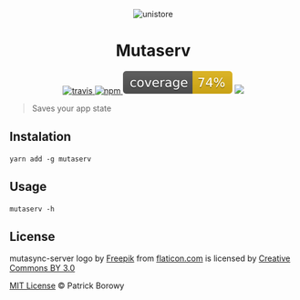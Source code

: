 
<p align="center">
  <img src="https://image.flaticon.com/icons/svg/123/123986.svg" width="300" height="300" alt="unistore">
</p>

<h1 align="center">Mutaserv</h1>

<p align="center">
  <a href="https://travis-ci.org/krzepah/mutaserv">
    <img src="https://travis-ci.org/krzepah/mutaserv.svg?branch=master" alt="travis" />
  </a>
  <a href="https://www.npmjs.org/package/mutaserv">
      <img src="https://img.shields.io/npm/v/mutaserv.svg?style=flat" alt="npm">
  </a>
  <img src="/coverage/coverage.svg" />
  <a href="https://github.com/krzepah/mutaserv/wiki">
    <img src="https://img.shields.io/badge/wiki-%20-blue" />
  </a>
</p>

> Saves your app state

## Instalation

```
yarn add -g mutaserv
```

## Usage

```
mutaserv -h
```

## License

mutasync-server logo by [Freepik](https://www.freepik.com/) from [flaticon.com](https://www.flaticon.com) is licensed by [Creative Commons BY 3.0](http://creativecommons.org/licenses/by/3.0/)

[MIT License](https://oss.ninja/mit/krzepah) © Patrick Borowy
